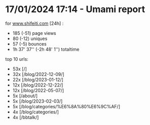 # 17/01/2024 17:14 - Umami report
for www.shifeiti.com [24h] :

 - 185 (-51) page views
 - 80 (-12) uniques
 - 57 (-5) bounces
 - 1h 37' 37'' (-2h 48' 1'') totaltime


top 10 urls:
 - 53x [/]
 - 32x [/blog/2022-12-09/]
 - 22x [/blog/2023-01-12/]
 - 12x [/blog/2022-12-22/]
 - 12x [/blog/2022-05-07/]
 - 5x [/about/]
 - 5x [/blog/2023-02-03/]
 - 5x [/blog/categories/%E6%8A%80%E6%9C%AF/]
 - 4x [/blog/categories/]
 - 4x [/bbtalk/]


